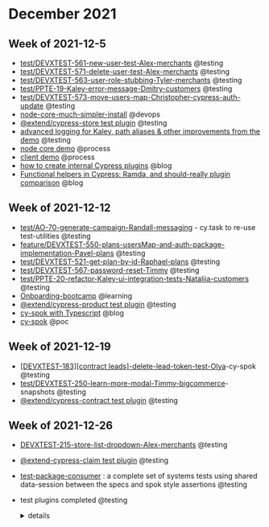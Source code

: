 # December 2021

## Week of 2021-12-5

- [test/DEVXTEST-561-new-user-test-Alex-merchants](https://github.com/helloextend/client/pull/2783) @testing
- [test/DEVXTEST-571-delete-user-test-Alex-merchants](https://github.com/helloextend/client/pull/2839/files) @testing
- [test/DEVXTEST-563-user-role-stubbing-Tyler-merchants](https://github.com/helloextend/client/pull/2761) @testing
- [test/PPTE-19-Kaley-error-message-Dmitry-customers](https://github.com/helloextend/client/pull/2820) @testing
- [test/DEVXTEST-573-move-users-map-Christopher-cypress-auth-update](https://github.com/helloextend/cypress-auth/pull/28) @testing
- [node-core-much-simpler-install](https://github.com/helloextend/node-core/pull/6736) @devops
- [@extend/cypress-store test plugin](https://github.com/helloextend/cypress-store) @testing
- [advanced logging for Kaley, path aliases & other improvements from the demo](https://github.com/helloextend/client/pull/2816) @testing
- [node core demo](https://mail.google.com/mail/u/0/#sent/KtbxLxgZZtcQBXSgRlGCkFfLBFHlNdTDFg) @process
- [client demo](https://mail.google.com/mail/u/0/#search/in%3Asent+client/QgrcJHsbcTKXqCMnfRqQbZtFlTZpZDnGGgV) @process
- [how to create internal Cypress plugins](https://dev.to/muratkeremozcan/how-to-create-an-internal-test-plugins-for-your-team-in-ts-implement-custom-commands-and-use-other-cypress-plugins-in-them-5lp) @blog
- [Functional helpers in Cypress: Ramda, and should-really plugin comparison](https://www.youtube.com/watch?v=IavbNTk_kLs&t=1s) @blog

## Week of 2021-12-12

- [test/AO-70-generate-campaign-Randall-messaging](https://github.com/helloextend/node-core/pull/6660/files#) - cy.task to re-use test-utilities @testing
- [feature/DEVXTEST-550-plans-usersMap-and-auth-package-implementation-Pavel-plans](https://github.com/helloextend/node-core/pull/6718) @testing
- [test/DEVXTEST-521-get-plan-by-id-Raphael-plans](https://github.com/helloextend/node-core/pull/6841/files/c2523df62e8b50950f0037a4c40deb4849e3bb4d..b965987df1267cf3ad9752bbe560f53dbc026e48) @testing
- [test/DEVXTEST-567-password-reset-Timmy](https://github.com/helloextend/client/pull/2841) @testing
- [test/PPTE-20-refactor-Kaley-ui-integration-tests-Nataliia-customers](https://github.com/helloextend/client/pull/2853) @testing
- [Onboarding-bootcamp](https://helloextend.atlassian.net/wiki/spaces/ENG/pages/1278083156/Appendix) @learning
- [@extend/cypress-product test plugin](https://github.com/helloextend/cypress-product)  @testing
- [cy-spok with Typescript](https://www.youtube.com/watch?v=OGL_qIS7MZo&t=5s) @blog
- [cy-spok](https://www.youtube.com/watch?v=OGL_qIS7MZo) @poc

## Week of 2021-12-19

- [[DEVXTEST-183\][contract leads]-delete-lead-token-test-Olya](https://github.com/helloextend/node-core/pull/6982)-cy-spok @testing
- [test/DEVXTEST-250-learn-more-modal-Timmy-bigcommerce](https://github.com/helloextend/node-core/pull/6897#issuecomment-997862161)-snapshots @testing
- [@extend/cypress-contract test plugin](https://github.com/helloextend/cypress-contract) @testing

## Week of 2021-12-26

- [DEVXTEST-215-store-list-dropdown-Alex-merchants](https://github.com/helloextend/client/pull/2886#discussion_r773414866) @testing

- [@extend-cypress-claim test plugin](https://github.com/helloextend/cypress-claim) @testing

- [test-package-consumer](https://github.com/helloextend/test-package-consumer) : a complete set of systems tests using shared data-session between the specs and spok style assertions @testing

- test plugins completed @testing

  <details><summary>details</summary>

  - [cypress-auth](https://github.com/helloextend/cypress-auth)
  - [cypress-store](https://github.com/helloextend/cypress-store)
  - [cypress-product](https://github.com/helloextend/cypress-product)
  - [cypress-contract](https://github.com/helloextend/cypress-contract)
  - [cypress-claim](https://github.com/helloextend/cypress-claim)

    Subsequent packages test each other (auth > store > product > contract > claim) as a full system test.
    In addition all are being consumed and tested at [test-package-consumer](https://github.com/helloextend/test-package-consumer).

    You can view their statuses at Cypress Dashboard, those with prefix test-package/ , or at the repositories themselves via their badges.

    The repos are housekept by Renovate, updating all package versions (with the exception of node version, husky), also running nightly cron for badge updates.

    All test plugins have a few options when creating their relevant domain entities/objects, making them simple/approachable, and infinitely configurable.

    1. do not specify anything: random object generation that just works
    2. specify the full object yourself: always an option
    3. specify parts of the object: single property or any subset of the full object, the rest get auto generated.

    <br></br>  
    For object creation, you can and should prefer to use the *maybeCreate* variant where you can. It will work seamlessly and speed things up considerably. It should always be interchangeable and should be ok to mix and match them with plain versions.

  [test package consumer repo](https://github.com/helloextend/test-package-consumer) includes advanced copies of all the test plugin repos, slight variances are expected. Spok is being used for 100% assertions on the entirety of the object/entity.

  Furthermore, the maybe variants are sharing the session names; one `storeSession`, one `productSession`, one `contractSession`, one `claimSession`, all duplicated session names across the specs. The logic is smart enough to figure out if the entity is soft deleted, or never exists, activate or recreate if needed. There is no clash between subsequent or concurrent runs.

    Check out the execution times in the repo before vs after optimizing data-session, and see the test durations.

    We added 4 new spec files, all specs which use data-session share the same session names per domain. The total duration still went down by a few seconds.

    <https://dashboard.cypress.io/projects/ch5ssh/runs/103/specs>

    <https://dashboard.cypress.io/projects/ch5ssh/runs/105/specs>

  

  We ran a test comparing the base and data-session variants. The speed increase was about 25 %.

  ![base](../img/base.png)
  ![data-session](../img/data-session.png)
  
  </details>